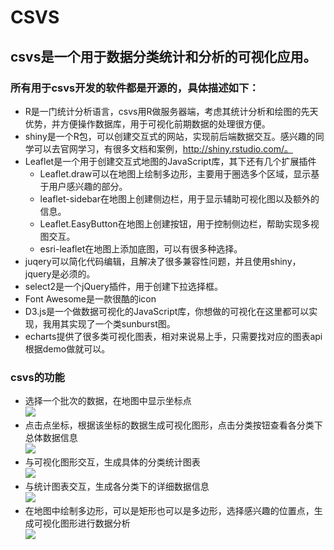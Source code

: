 CSVS
====
csvs是一个用于数据分类统计和分析的可视化应用。<br/>
------
### 所有用于csvs开发的软件都是开源的，具体描述如下：<br/>
* R是一门统计分析语言，csvs用R做服务器端，考虑其统计分析和绘图的先天优势，并方便操作数据库，用于可视化前期数据的处理很方便。<br/>
* shiny是一个R包，可以创建交互式的网站，实现前后端数据交互。感兴趣的同学可以去官网学习，有很多文档和案例，http://shiny.rstudio.com/。<br/>
* Leaflet是一个用于创建交互式地图的JavaScript库，其下还有几个扩展插件
  * Leaflet.draw可以在地图上绘制多边形，主要用于圈选多个区域，显示基于用户感兴趣的部分。
  * leaflet-sidebar在地图上创建侧边栏，用于显示辅助可视化图以及额外的信息。
  * Leaflet.EasyButton在地图上创建按钮，用于控制侧边栏，帮助实现多视图交互。
  * esri-leaflet在地图上添加底图，可以有很多种选择。
* juqery可以简化代码编辑，且解决了很多兼容性问题，并且使用shiny，jquery是必须的。
* select2是一个jQuery插件，用于创建下拉选择框。
* Font Awesome是一款很酷的icon
* D3.js是一个做数据可视化的JavaScript库，你想做的可视化在这里都可以实现，我用其实现了一个类sunburst图。
* echarts提供了很多类可视化图表，相对来说易上手，只需要找对应的图表api根据demo做就可以。
### csvs的功能
* 选择一个批次的数据，在地图中显示坐标点<br/>
![](https://https://github.com/hvdecatrina/CSVS/image/1.png)
* 点击点坐标，根据该坐标的数据生成可视化图形，点击分类按钮查看各分类下总体数据信息<br/>
![](https://https://github.com/hvdecatrina/CSVS/image/2.png)
* 与可视化图形交互，生成具体的分类统计图表<br/>
![](https://https://github.com/hvdecatrina/CSVS/image/3.png)
* 与统计图表交互，生成各分类下的详细数据信息<br/>
![](https://https://github.com/hvdecatrina/CSVS/image/4.png)
* 在地图中绘制多边形，可以是矩形也可以是多边形，选择感兴趣的位置点，生成可视化图形进行数据分析<br/>
![](https://https://github.com/hvdecatrina/CSVS/image/4.png)
